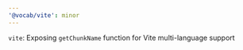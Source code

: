 ```yaml
---
'@vocab/vite': minor
---
```


`vite`: Exposing `getChunkName` function for Vite multi-language support
